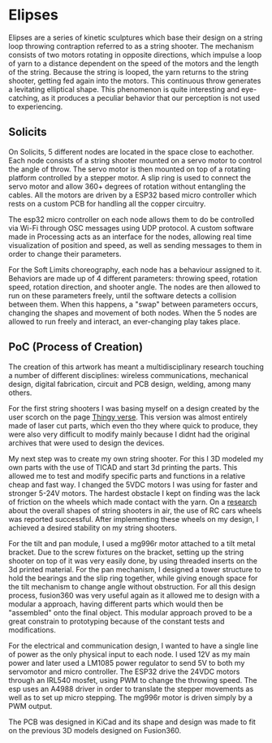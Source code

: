 # Elipses

Elipses are a series of kinetic sculptures which base their design on a string loop throwing contraption referred to as a string shooter. The mechanism consists of two motors rotating in opposite directions, which impulse a loop of yarn to a distance dependent on the speed of the motors and the length of the string. Because the string is looped, the yarn returns to the string shooter, getting fed again into the motors. This continuous throw generates a levitating elliptical shape. This phenomenon is quite interesting and eye-catching, as it produces a peculiar behavior that our perception is not used to experiencing.



## Solicits

On Solicits, 5 different nodes are located in the space close to eachother. Each node consists of a string shooter mounted on a servo motor to control the angle of throw. The servo motor is then mounted on top of a rotating platform controlled by a stepper motor. A slip ring is used to connect the servo motor and allow 360+ degrees of rotation without entangling the cables. All the motors are driven by a ESP32 based micro controller which rests on a custom PCB for handling all the copper circuitry.

The esp32 micro controller on each node allows them to do be controlled via Wi-Fi through OSC messages using UDP protocol. A custom software made in Processing acts as an interface for the nodes, allowing real time visualization of position and speed, as well as sending messages to them in order to change their parameters.

For the Soft Limits choreography, each node has a behaviour assigned to it. Behaviors are made up of 4 different parameters: throwing speed, rotation speed, rotation direction, and shooter angle. The nodes are then allowed to run on these parameters freely, until the software detects a collision between them. When this happens, a "swap" between parameters occurs, changing the shapes and movement of both nodes. When the 5 nodes are allowed to run freely and interact, an ever-changing play takes place.



## PoC (Process of Creation)


The creation of this artwork has meant a multidisciplinary research touching a number of different disciplines: wireless communications, mechanical design, digital fabrication, circuit and PCB design, welding, among many others. 

For the first string shooters I was basing myself on a design created by the user scorch on the page [Thingy verse](https://www.thingiverse.com/thing:3647986). This version was almost entirely made of laser cut parts, which even tho they where quick to produce, they were also very difficult to modify mainly because I didnt had the original archives that were used to design the devices. 

My next step was to create my own string shooter. For this I 3D modeled my own parts with the use of TICAD and start 3d printing the parts. This allowed me to test and modify specific parts and functions in a relative cheap and fast way. I changed the 5VDC motors I was using for faster and stronger 5-24V motors. The hardest obstacle I kept on finding was the lack of friction on the wheels which made contact with the yarn. On a [research](https://www.researchgate.net/publication/338578099_String_Shooter's_overall_shape_in_ambient_air) about the overall shapes of string shooters in air, the use of RC cars wheels was reported successful. After implementing these wheels on my design, I achieved a desired stability on my string shooters. 

For the tilt and pan module, I used a mg996r motor attached to a tilt metal bracket. Due to the screw fixtures on the bracket, setting up the string shooter on top of it was very easily done, by using threaded inserts on the 3d printed material. For the pan mechanism, I designed a tower structure to hold the bearings and the slip ring together, while giving enough space for the tilt mechanism to change angle without obstruction. For all this design process, fusion360 was very useful again as it allowed me to design with a modular a approach, having different parts which would then be "assembled" onto the final object. This modular approach proved to be a great constrain to prototyping because of the constant tests and modifications. 

For the electrical and communication design, I wanted to have a single line of power as the only physical input to each node. I used 12V as my main power and later used a LM1085 power regulator to send 5V to both my servomotor and micro controller. The ESP32 drive the 24VDC motors through an IRL540 mosfet, using PWM to change the throwing speed. The esp uses an A4988 driver in order to translate the stepper movements as well as to set up micro stepping. The mg996r motor is driven simply by a PWM output. 

The PCB was designed in KiCad and its shape and design was made to fit on the previous 3D models designed on Fusion360.